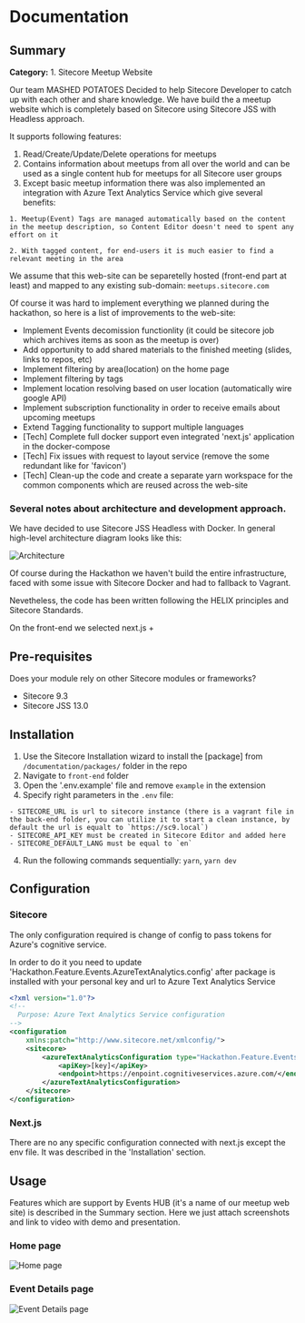 # Documentation

## Summary

**Category:** 1. Sitecore Meetup Website

Our team MASHED POTATOES Decided to help Sitecore Developer to catch up with each other and share knowledge.
We have build the a meetup website which is completely based on Sitecore using Sitecore JSS with Headless approach.

It supports following features:

1. Read/Create/Update/Delete operations for meetups
2. Contains information about meetups from all over the world and can be used as a single content hub for meetups for all Sitecore user groups
3. Except basic meetup information there was also implemented an integration with Azure Text Analytics Service which give several benefits:

```
1. Meetup(Event) Tags are managed automatically based on the content in the meetup description, so Content Editor doesn't need to spent any effort on it

2. With tagged content, for end-users it is much easier to find a relevant meeting in the area
```

We assume that this web-site can be separetelly hosted (front-end part at least) and mapped to any existing sub-domain: `meetups.sitecore.com`

Of course it was hard to implement everything we planned during the hackathon, so here is a list of improvements to the web-site:

- Implement Events decomission functionlity (it could be sitecore job which archives items as soon as the meetup is over)
- Add opportunity to add shared materials to the finished meeting (slides, links to repos, etc)
- Implement filtering by area(location) on the home page
- Implement filtering by tags
- Implement location resolving based on user location (automatically wire google API)
- Implement subscription functionality in order to receive emails about upcoming meetups
- Extend Tagging functionality to support multiple languages
- [Tech] Complete full docker support even integrated 'next.js' application in the docker-compose
- [Tech] Fix issues with request to layout service (remove the some redundant like for 'favicon')
- [Tech] Clean-up the code and create a separate yarn workspace for the common components which are reused across the web-site

### Several notes about architecture and development approach.

We have decided to use Sitecore JSS Headless with Docker. In general high-level architecture diagram looks like this:

![Architecture](images/architecture.jpg?raw=true "Hackathon Logo")

Of course during the Hackathon we haven't build the entire infrastructure, faced with some issue with Sitecore Docker and had to fallback to Vagrant.

Nevetheless, the code has been written following the HELIX principles and Sitecore Standards.

On the front-end we selected next.js +

## Pre-requisites

Does your module rely on other Sitecore modules or frameworks?

- Sitecore 9.3
- Sitecore JSS 13.0

## Installation

1. Use the Sitecore Installation wizard to install the [package] from `/documentation/packages/` folder in the repo
2. Navigate to `front-end` folder
3. Open the '.env.example' file and remove `example` in the extension
4. Specify right parameters in the `.env` file:

```
- SITECORE_URL is url to sitecore instance (there is a vagrant file in the back-end folder, you can utilize it to start a clean instance, by default the url is equalt to `https://sc9.local`)
- SITECORE_API_KEY must be created in Sitecore Editor and added here
- SITECORE_DEFAULT_LANG must be equal to `en`
```

4. Run the following commands sequentially: `yarn`, `yarn dev`

## Configuration

### Sitecore

The only configuration required is change of config to pass tokens for Azure's cognitive service.

In order to do it you need to update 'Hackathon.Feature.Events.AzureTextAnalytics.config' after package is installed with your personal key and url to Azure Text Analytics Service

```xml
<?xml version="1.0"?>
<!--
  Purpose: Azure Text Analytics Service configuration
-->
<configuration
    xmlns:patch="http://www.sitecore.net/xmlconfig/">
    <sitecore>
        <azureTextAnalyticsConfiguration type="Hackathon.Feature.Events.Models.AzureTextAnalyticsConfiguration, Hackathon.Feature.Events">
            <apiKey>[key]</apiKey>
            <endpoint>https://enpoint.cognitiveservices.azure.com/</endpoint>
        </azureTextAnalyticsConfiguration>
    </sitecore>
</configuration>

```

### Next.js

There are no any specific configuration connected with next.js except the env file. It was described in the 'Installation' section.

## Usage

Features which are support by Events HUB (it's a name of our meetup web site) is described in the Summary section. Here we just attach screenshots and link to video with demo and presentation.

### Home page

![Home page](images/home.png?")

### Event Details page

![Event Details page](images/details.png?")
